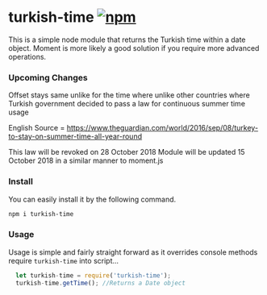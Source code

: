 # turkish-time [![npm](https://img.shields.io/npm/v/turkish-time.svg?style=flat-square)](https://www.npmjs.com/package/turkish-time)

This is a simple node module that returns the Turkish time within a date object.
Moment is more likely a good solution if you require more advanced operations.

### Upcoming Changes

Offset stays same unlike for the time where unlike other countries where Turkish government decided to pass a law for continuous summer time usage
  
English Source = https://www.theguardian.com/world/2016/sep/08/turkey-to-stay-on-summer-time-all-year-round

This law will be revoked on 28 October 2018
Module will be updated 15 October 2018 in a similar manner to moment.js

### Install

You can easily install it by the following command.

```bash
npm i turkish-time
```

### Usage

Usage is simple and fairly straight forward as it overrides console methods
require `turkish-time` into script...

```javascript
  let turkish-time = require('turkish-time');
  turkish-time.getTime(); //Returns a Date object
```
